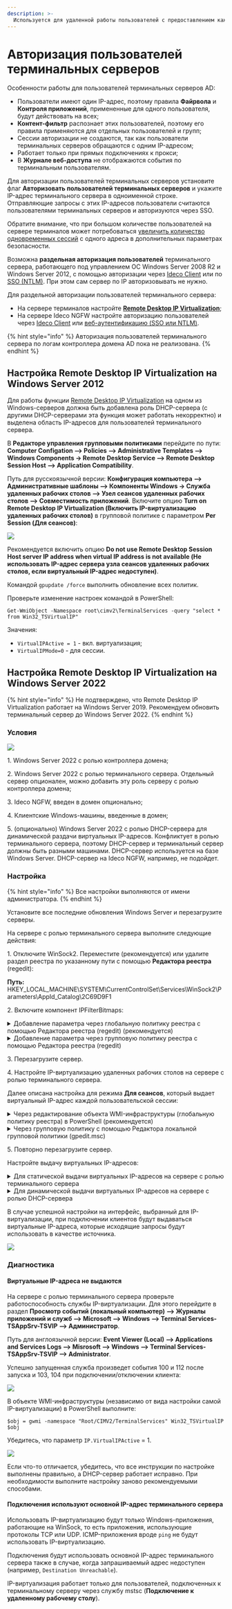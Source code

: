 ```yaml
---
description: >-
  Используется для удаленной работы пользователей с предоставлением каждому отдельного рабочего стола. 
---
```


# Авторизация пользователей терминальных серверов

Особенности работы для пользователей терминальных серверов AD:

* Пользователи имеют один IP-адрес, поэтому правила **Файрвола** и **Контроля приложений**, примененные для одного пользователя, будут действовать на всех;
* **Контент-фильтр** распознает этих пользователей, поэтому его правила применяются для отдельных пользователей и групп;
* Сессии авторизации не создаются, так как пользователи терминальных серверов обращаются с одним IP-адресом;
* Работает только при прямых подключениях к прокси;
* В **Журнале веб-доступа** не отображаются события по терминальным пользователям.

Для авторизации пользователей терминальных серверов установите флаг **Авторизовать пользователей терминальных серверов** и укажите IP-адрес терминального сервера в одноименной строке. Отправляющие запросы с этих IP-адресов пользователи считаются пользователями терминальных серверов и авторизуются через SSO.

Обратите внимание, что при большом количестве пользователей на сервере терминалов может потребоваться [увеличить количество одновременных сессий](https://docs.microsoft.com/ru-ru/windows-server/remote/remote-desktop-services/troubleshoot/remote-desktop-service-currently-busy#check-the-connection-limit-policy) с одного адреса в дополнительных параметрах безопасности.

Возможна **раздельная авторизация пользователей** терминального сервера, работающего под управлением ОС Windows Server 2008 R2 и Windows Server 2012, с помощью авторизации через [Ideco Client](/settings/users/ideco-client/README.md) или по [SSO (NTLM)](/settings/users/active-directory/active-directory-user-authorization.md). При этом сам сервер по IP авторизовывать не нужно.

Для раздельной авторизации пользователей терминального сервера:

* На сервере терминалов настройте [**Remote Desktop IP Virtualization**](https://docs.microsoft.com/en-us/troubleshoot/windows-server/remote/remote-desktop-ip-virtualization);
* На сервере Ideco NGFW настройте авторизацию пользователей через [Ideco Client](/settings/users/ideco-client/README.md) или [веб-аутентификацию (SSO или NTLM)](/settings/users/active-directory/active-directory-user-authorization.md).

{% hint style="info" %}
Авторизация пользователей терминального сервера по логам контроллера домена AD пока не реализована.
{% endhint %}

## Настройка Remote Desktop IP Virtualization на Windows Server 2012

Для работы функции [Remote Desktop IP Virtualization](https://docs.microsoft.com/en-us/troubleshoot/windows-server/remote/remote-desktop-ip-virtualization) на одном из Windows-серверов должна быть добавлена роль DHCP-сервера (с другими DHCP-серверами эта функция может работать некорректно) и выделена область IP-адресов для пользователей терминального сервера.

В **Редакторе управления групповыми политиками** перейдите по пути: **Computer Configation –> Policies –> Administrative Templates –> Windows Components -> Remote Desktop Service –> Remote Desktop Session Host –> Application Compatibility**.

Путь для русскоязычной версии: **Конфигурация компьютера –> Административные шаблоны –> Компоненты Windows -> Служба удаленных рабочих столов –> Узел сеансов удаленных рабочих столов –> Совместимость приложений**. Включите опцию **Turn on Remote Desktop IP Virtualization (Включить IP-виртуализацию удаленных рабочих столов)** в групповой политике с параметром **Per Session (Для сеансов)**:

![](/.gitbook/assets/terminal-server.png)

Рекомендуется включить опцию **Do not use Remote Desktop Session Host server IP address when virtual IP address is not available (Не использовать IP-адрес сервера узла сеансов удаленных рабочих столов, если виртуальный IP-адрес недоступен)**.

Командой `gpupdate /force` выполнить обновление всех политик.

Проверьте изменение настроек командой в PowerShell:

`Get-WmiObject -Namespace root\cimv2\TerminalServices -query "select * from Win32_TSVirtualIP"`

Значения:

* `VirtualIPActive = 1` - вкл. виртуализация;
* `VirtualIPMode=0` - для сессии.

## Настройка Remote Desktop IP Virtualization на Windows Server 2022

{% hint style="info" %}
Не подтверждено, что Remote Desktop IP Virtualization работает на Windows Server 2019. Рекомендуем обновить терминальный сервер до Windows Server 2022.
{% endhint %}

### Условия

![](/.gitbook/assets/terminal-server1.png)

1\. Windows Server 2022 с ролью контроллера домена;

2\. Windows Server 2022 с ролью терминального сервера. Отдельный сервер опционален, можно добавить эту роль серверу с ролью контроллера домена;

3\. Ideco NGFW, введен в домен опционально;

4\. Клиентские Windows-машины, введенные в домен;

5\. (опционально) Windows Server 2022 с ролью DHCP-сервера для динамической раздачи виртуальных IP-адресов. Конфликтует в ролью терминального сервера, поэтому DHCP-сервер и терминальный сервер должны быть разными машинами. DHCP-сервер используется на базе Windows Server. DHCP-сервер на Ideco NGFW, например, не подойдет.

### Настройка

{% hint style="info" %}
Все настройки выполняются от имени администратора.
{% endhint %}

Установите все последние обновления Windows Server и перезагрузите серверы.

На сервере с ролью терминального сервера выполните следующие действия:

1\. Отключите WinSock2. Переместите (рекомендуется) или удалите раздел реестра по указанному пути с помощью **Редактора реестра** (regedit):

**Путь:** HKEY_LOCAL_MACHINE\SYSTEM\CurrentControlSet\Services\WinSock2\Parameters\AppId_Catalog\2C69D9F1

2\. Включите компонент IPFilterBitmaps:

<details>

<summary>Добавление параметра через глобальную политику реестра с помощью Редактора реестра (regedit) (рекомендуется)</summary>

**Путь:** HKEY_LOCAL_MACHINE\SOFTWARE\Policies\Microsoft\Windows NT\Terminal Services

**Ключ:** IPFilterBitmaps

**Тип:** REG_DWORD

**Значение:** 1

</details>

<details>

<summary>Добавление параметра через групповую политику реестра с помощью Редактора реестра (regedit)</summary>

**Путь:** HKEY_LOCAL_MACHINE\SYSTEM\CurrentControlSet\Control\Terminal Server\TSAppSrv\VirtualIP

**Ключ:** IPFilterBitmaps

**Тип:** REG_DWORD

**Значение:** 1

</details>

3\. Перезагрузите сервер.

4\. Настройте IP-виртуализацию удаленных рабочих столов на сервере с ролью терминального сервера.

Далее описана настройка для режима **Для сеансов**, который выдает виртуальный IP-адрес каждой пользовательской сессии:

<details>

<summary>Через редактирование объекта WMI-инфраструктуры (глобальную политику реестра) в PowerShell (рекомендуется)</summary>

Значение для метода SelectNetworkAdapter - MAC-адрес сетевого интерфейса, который будет использоваться для IP-виртуализации. Выполните команду:
```
$obj = gwmi -namespace "Root/CIMV2/TerminalServices" Win32_TSVirtualIP
$obj.SelectNetworkAdapter('52-54-00-00-90-01')
$obj.SetVirtualMode(0)
$obj.SetVirtualIPActive(1)
```
После выполнения команды убедитесь, что все параметры выставлены правильно, введя `$obj`.

</details>

<details>

<summary>Через групповую политику с помощью Редактора локальной групповой политики (gpedit.msc)</summary>

1\. Перейдите в раздел **Политика Локальный компьютер –> Конфигурация компьютера –> Административные шаблоны –> Компоненты Windows –> Службы удаленных рабочих столов –> Узел сеансов удаленных рабочих столов –> Совместимость приложений**.

Путь для англоязычной версии: **Local Computer Policy –> Computer Configuration –> Administrative Templates –> Windows Components –> Remote Desktop Services –> Remote Desktop Session Host –> Application Compatibility**.

2\. Включите параметр политики **Включить IP-виртуализацию удаленных рабочих столов** с параметром **Для сеансов**.

Англоязычная версия: **Turn on Remote Desktop IP Virtualization** с параметром **Per Session**.

3\. Включите параметр политики **Выбрать сетевой адаптер, используемый для IP-виртуализации удаленных рабочих столов** в параметр **IP-адрес с маской сетевого интерфейса, который будет использоваться для IP-виртуализации** (например, 192.168.100.200/24).

Англоязычная версия: **Select the network adapter to be used for Remote Desktop IP Virtualization** в параметр **IP adress and network mask corresponding to the network adapter to be used for Remote Desktop IP Virtualization**.

4\. (опционально) Включите параметр политики **Не использовать IP-адрес сервера узла сеансов рабочих столов, если IP-адрес недоступен** (**Do not use Remote Desktop Session Host server IP address when virtual IP address is not available**).

![](/.gitbook/assets/terminal-server2.png)

</details>

5\. Повторно перезагрузите сервер.

Настройте выдачу виртуальных IP-адресов:

<details> 

<summary>Для статической выдачи виртуальных IP-адресов на сервере с ролью терминального сервера</summary>


Включите компонент IPPool. Через групповую политику реестра с помощью **Редактора реестра** (regedit) добавьте параметр:

**Путь:** HKEY_LOCAL_MACHINE\SYSTEM\CurrentControlSet\Control\Terminal Server\TSAPPSrv\VirtualIP

**Ключ:** IPPool

**Тип:** REG_SZ (строковый параметр)

**Значение:** `%SystemRoot%\system32\TSVIPool.dll`

Настройте статический диапазон IP-адресов:

1\. Создайте новый раздел IPPool по пути HKEY_LOCAL_MACHINE\SYSTEM\CurrentControlSet\Control\Terminal Server\TSAPPSrv\VirtualIP через групповую политику реестра с помощью **Редактора реестра** (regedit).

2\. Добавьте в новый раздел параметры типа REG_SZ (строковый параметр):

* Ключ Start, значение - начало диапазона IP-адресов (например, 192.168.100.200);

* Ключ End, значение - конец диапазона IP-адресов (например, 192.168.100.210);

* Ключ SubnetMask, значение - маска подсети (например, 255.255.255.0).

3\. Перезагрузите сервер с ролью терминального сервера.

</details>

<details>

<summary> Для динамической выдачи виртуальных IP-адресов на сервере с ролью DHCP-сервера </summary>

Выдайте DHCP-серверу необходимые привилегии через групповую политику реестра с помощью **Редактора реестра»** (regedit):

**Путь:** HKEY_LOCAL_MACHINE\SYSTEM\CurrentControlSet\Services\Dhcp

**Ключ:** RequiredPrivileges

**Тип:** REG_MULTI_SZ (многострочный параметр)

**Значение:**
```
SeChangeNotifyPrivilege
SeCreateGlobalPrivilege
SeImpersonatePrivilege
```

Перезагрузите сервер с ролью DHCP-сервера.

</details>

В случае успешной настройки на интерфейс, выбранный для IP-виртуализации, при подключении клиентов будут выдаваться виртуальные IP-адреса, которые исходящие запросы будут использовать в качестве источника.

![](/.gitbook/assets/terminal-server3.png)

### Диагностика

#### Виртуальные IP-адреса не выдаются

На сервере с ролью терминального сервера проверьте работоспособность службы IP-виртуализации. Для этого перейдите в раздел **Просмотр событий (локальный компьютер) –> Журналы приложений и служб –> Microsoft –> Windows –> Terminal Services-TSAppSrv-TSVIP –> Администратор**. 

Путь для англоязычной версии: **Event Viewer (Local) –> Applications and Services Logs –> Misrosoft –> Windows –> Terminal Services-TSAppSrv-TSVIP –> Administrator**.

Успешно запущенная служба произведет события 100 и 112 после запуска и 103, 104 при подключении/отключении клиента:

![](/.gitbook/assets/terminal-server4.png)

В объекте WMI-инфраструктуры (независимо от вида настройки самой IP-виртуализации) в PowerShell выполните:
```
$obj = gwmi -namespace "Root/CIMV2/TerminalServices" Win32_TSVirtualIP
$obj
```
Убедитесь, что параметр `IP.VirtualIPActive` = 1.

![](/.gitbook/assets/terminal-server5.png)

Если что-то отличается, убедитесь, что все инструкции по настройке выполнены правильно, а DHCP-сервер работает исправно. При необходимости выполните настройку заново рекомендуемыми способами.

#### Подключения используют основной IP-адрес терминального сервера

Использовать IP-виртуализацию будут только Windows-приложения, работающие на WinSock, то есть приложения, использующие протоколы TCP или UDP. ICMP-приложения вроде `ping` не будут использовать IP-виртуализацию.

Подключения будут использовать основной IP-адрес терминального сервера также в случае, когда запрашиваемый адрес недоступен (например, `Destination Unreachable`).

IP-виртуализация работает только для пользователей, подключенных к терминальному серверу через службу mstsc (**Подключение к удаленному рабочему столу**).